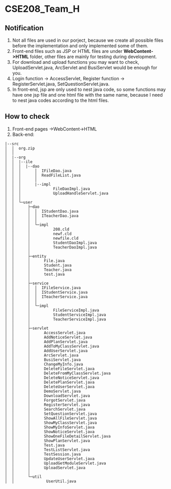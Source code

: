# CSE208_Team_H
## Notification

1. Not all files are used in our porject, because we create all possible files before the implementation and only implemented some of them.
2. Front-end files such as JSP or HTML files are under **WebContent->HTML** folder, other files are mainly for testing during development.
3. For download and upload functions you may want to check, UploadServlet.java, ArcServlet and BusiServlet would be enough for you.
4. Login function -> AccessServlet, Register function -> RegisterServlet.java, SetQuestionServlet.java. 
5. In front-end, jsp are only used to nest java code, so some functions may have one jsp file and one html file with the same name, because I need to nest java codes according to the html files.

## How to check
1. Front-end pages ->WebContent->HTML
2. Back-end:
```
|--src
│  │  org.zip
│  │  
│  |--org
│  │  |--ile
│  │  │  |--dao
│  │  │      │  IFileDao.java
│  │  │      │  ReadFileList.java
│  │  │      │  
│  │  │      |--impl
│  │  │              FileDaoImpl.java
│  │  │              UploadHandleServlet.java
│  │  │              
│  │  └─user
│  │      ├─dao
│  │      │  │  IStudentDao.java
│  │      │  │  ITeacherDao.java
│  │      │  │  
│  │      │  └─impl
│  │      │          208.cld
│  │      │          newf.cld
│  │      │          newfile.cld
│  │      │          StudentDaoImpl.java
│  │      │          TeacherDaoImpl.java
│  │      │          
│  │      ├─entity
│  │      │      File.java
│  │      │      Student.java
│  │      │      Teacher.java
│  │      │      test.java
│  │      │      
│  │      ├─service
│  │      │  │  IFileService.java
│  │      │  │  IStudentService.java
│  │      │  │  ITeacherService.java
│  │      │  │  
│  │      │  └─impl
│  │      │          FileServiceImpl.java
│  │      │          StudentServiceImpl.java
│  │      │          TeacherServiceImpl.java
│  │      │          
│  │      ├─servlet
│  │      │      AccessServlet.java
│  │      │      AddNoticeServlet.java
│  │      │      AddPlanServlet.java
│  │      │      AddToMyClassServlet.java
│  │      │      AddUserServlet.java
│  │      │      ArcServlet.java
│  │      │      BusiServlet.java
│  │      │      ChangeMyInfo.java
│  │      │      DeleteFileServlet.java
│  │      │      DeleteFromMyClassServlet.java
│  │      │      DeleteNoticeServlet.java
│  │      │      DeletePlanServlet.java
│  │      │      DeleteUserServlet.java
│  │      │      DemoServlet.java
│  │      │      DownloadServlet.java
│  │      │      ForgotServlet.java
│  │      │      RegisterServlet.java
│  │      │      SearchServlet.java
│  │      │      SetQuestionServlet.java
│  │      │      ShowAllFileServlet.java
│  │      │      ShowMyClassServlet.java
│  │      │      ShowMyInfoServlet.java
│  │      │      ShowNoticeServlet.java
│  │      │      ShowOneFileDetailServlet.java
│  │      │      ShowPlanServlet.java
│  │      │      Test.java
│  │      │      TestListServlet.java
│  │      │      TestSession.java
│  │      │      UpdateUserServlet.java
│  │      │      UploadGetModuleServlet.java
│  │      │      UploadServlet.java
│  │      │      
│  │      └─util
│  │              UserUtil.java

```
